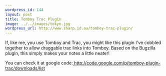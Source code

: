 ```yaml
--- 
wordpress_id: 144
layout: post
title: Tomboy Trac Plugin
image: ../../images/tokyo.jpg
wordpress_url: http://www.sharp.id.au/tomboy-trac-plugin/
---
```

If, like me, you use Tomboy and Trac, you might like this plugin I've cobbled together to allow draggable trac links into Tomboy. Based on the Bugzilla plugin, this simply makes your notes a little neater!

You can check it at google code:<a href=" http://code.google.com/p/tomboy-plugin-trac/downloads/list"> http://code.google.com/p/tomboy-plugin-trac/downloads/list</a>
